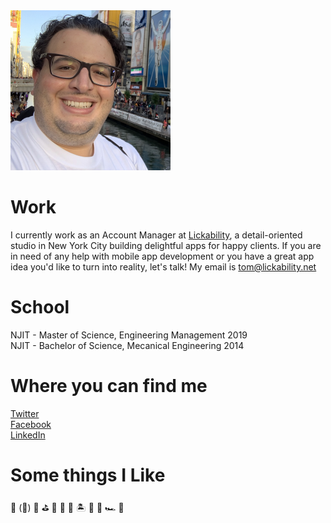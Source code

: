 <img src="images/IMG_1825.jpeg" height="256" width="256">

# Work

I currently work as an Account Manager at [Lickability](https://lickability.com), a detail-oriented studio in New York City building delightful apps for happy clients. If you are in need of any help with mobile app development or you have a great app idea you'd like to turn into reality, let's talk! My email is <tom@lickability.net>

# School

NJIT - Master of Science, Engineering Management 2019<br/>
NJIT - Bachelor of Science, Mecanical Engineering 2014

# Where you can find me

[Twitter](https://twitter.com/ThomasDeVuono)<br/>
[Facebook](https://www.facebook.com/thomasdevuono)<br/>
[LinkedIn](https://www.linkedin.com/in/thomas-devuono-7139417a/)

# Some things I Like

🏈 (🦅)   🎤    ⛳️    🥘    👾    🍻    🏝    🐶    🐴    🏎    🦄
